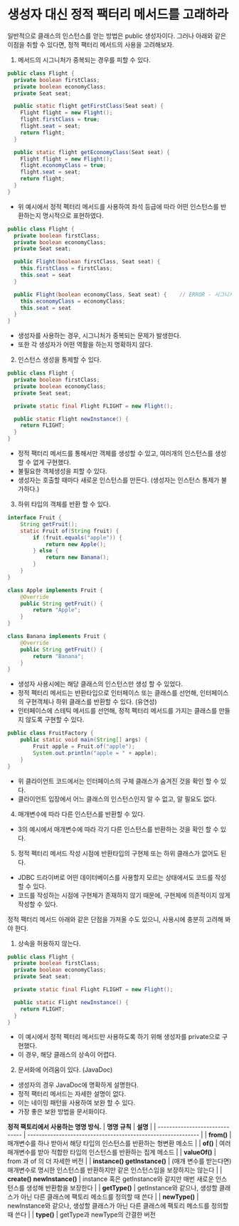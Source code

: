 # 생성자 대신 정적 팩터리 메서드를 고래하라

일반적으로 클래스의 인스턴스를 얻는 방법은 public 생성자이다.
그러나 아래와 같은 이점을 취할 수 있다면, 정적 팩터리 메서드의 사용을 고려해보자.

1. 메서드의 시그니처가 중복되는 경우를 피할 수 있다.
```java
public class Flight {
  private boolean firstClass;
  private boolean economyClass;
  private Seat seat;

  public static flight getFirstClass(Seat seat) {
    Flight flight = new Flight();
    flight.firstClass = true;
    flight.seat = seat;
    return flight;
  }

  public static flight getEconomyClass(Seat seat) {
    Flight flight = new Flight();
    flight.economyClass = true;
    flight.seat = seat;
    return flight;
  }
}
```
* 위 예시에서 정적 펙터리 메서드를 사용하여 좌석 등급에 따라 어떤 인스턴스를 반환하는지 명시적으로 표현하였다.
```java
public class Flight {
  private boolean firstClass;
  private boolean economyClass;
  private Seat seat;

  public Flight(boolean firstClass, Seat seat) {
    this.firstClass = firstClass;
    this.seat = seat
  }

  public Flight(boolean economyClass, Seat seat) {    // ERROR - 시그니처 중복
    this.economyClass = economyClass;
    this.seat = seat
  }
}
```
* 생성자를 사용하는 경우, 시그니처가 중복되는 문제가 발생한다.
* 또한 각 생성자가 어떤 역활을 하는지 명확하지 않다.

2. 인스턴스 생성을 통제할 수 있다.
```java
public class Flight {
  private boolean firstClass;
  private boolean economyClass;
  private Seat seat;

  private static final Flight FLIGHT = new Flight();

  public static Flight newInstance() {
    return FLIGHT;
  }
}
```
* 정적 팩터리 메서드를 통해서만 객체를 생성할 수 있고, 여러개의 인스턴스를 생성할 수 없게 구현했다.
* 불필요한 객체생성을 피할 수 있다.
* 생성자는 호출할 때마다 새로운 인스턴스를 만든다. (생성자는 인스턴스 통제가 불가하다.)

3. 하위 타입의 객체를 반환 할 수 있다.
```java
interface Fruit {
    String getFruit();
    static Fruit of(String fruit) {
        if (fruit.equals("apple")) {
            return new Apple();
        } else {
            return new Banana();
        }
    }
}

class Apple implements Fruit {
    @Override
    public String getFruit() {
        return "Apple";
    }
}

class Banana implements Fruit {
    @Override
    public String getFruit() {
        return "Banana";
    }
}
```
* 생성자 사용시에는 해당 클래스의 인스턴스만 생성 할 수 있었다.
* 정적 펙터리 메서드는 반환타입으로 인터페이스 또는 클래스를 선언해, 인터페이스의 구현객체나 하위 클래스를 반환할 수 있다. (유연성)
* 인터페이스에 스테틱 메서드를 선언해, 정적 펙터리 메서드를 가지는 클래스를 만들지 않도록 구현할 수 있다.
```java
public class FruitFactory {
    public static void main(String[] args) {
        Fruit apple = Fruit.of("apple");
        System.out.println("apple = " + apple);
    }
}
```
* 위 클라이언트 코드에서는 인터페이스의 구체 클래스가 숨겨진 것을 확인 할 수 있다.
* 클라이언트 입장에서 어느 클래스의 인스턴스인지 알 수 없고, 알 필요도 없다.

4. 매개변수에 따라 다른 인스턴스를 반환할 수 있다.
* 3의 예시에서 매개변수에 따라 각기 다른 인스턴스를 반환하는 것을 확인 할 수 있다.

5. 정적 펙터리 메서드 작성 시점에 반환타입의 구현체 또는 하위 클래스가 없어도 된다.
* JDBC 드라이버로 어떤 데이터베이스를 사용할지 모르는 상태에서도 코드를 작성할 수 있다.
* 코드를 작성하는 시점에 구현체가 존재하지 않기 때문에, 구현체에 의존적이지 않게 작성할 수 있다.


정적 팩터리 메서드 아래와 같은 단점을 가져올 수도 있으니, 사용시에 충분히 고려해 봐야 한다.

1. 상속을 허용하지 않는다.
```java
public class Flight {
  private boolean firstClass;
  private boolean economyClass;
  private Seat seat;

  private static final Flight FLIGHT = new Flight();

  public static Flight newInstance() {
    return FLIGHT;
  }
}
```
* 이 예시에서 정적 펙터리 메서드만 사용하도록 하기 위해 생성자를 private으로 구현했다.
* 이 경우, 해당 클래스의 상속이 어렵다.

2. 문서화에 어려움이 있다. (JavaDoc)
* 생성자의 경우 JavaDoc에 명확하게 설명한다.
* 정적 팩터리 메서드는 자세한 설명이 없다.
* 이는 네이밍 패턴을 사용하여 보완 할 수 있다.
* 가장 좋은 보완 방법을 문서화이다.


 **정적 팩토리에서 사용하는 명명 방식.**
| **명명 규칙**                  | **설명**                                                       |
| ------------------------------ | ------------------------------------------------------------ |
| **from()**                     | 매개변수를 하나 받아서 해당 타입의 인스턴스를 반환하는 형변환 메소드       |
| **of()**                       | 여러 매개변수를 받아 적합한 타입의 인스턴스를 반환하는 집계 메소드 |
| **valueOf()**                  | from 과 of 의 더 자세한 버전 |
| **instance()  getInstance()**  | (매개 변수를 받는다면) 매개변수로 명시한 인스턴스를 반환하지만 같은 인스턴스임을 보장하지는 않는다 |
| **create()** **newInstance()** | instance 혹은 getInstance와 같지만 매번 새로운 인스턴스를 생성해 반환함을 보장한다 |
| **getType()**                  | getInstance와 같으나, 생성할 클래스가 아닌 다른 클래스에 팩토리 메소드를 정의할 때 쓴다 |
| **newType()**                  | newInstance와 같으나, 생성할 클래스가 아닌 다른 클래스에 팩토리 메소드를 정의할 때 쓴다 |
| **type()**                     | getType과 newType의 간결한 버전             
